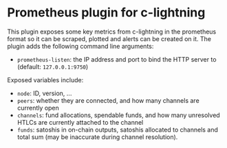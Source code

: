# Prometheus plugin for c-lightning

This plugin exposes some key metrics from c-lightning in the prometheus format
so it can be scraped, plotted and alerts can be created on it. The plugin adds
the following command line arguments:

 - `prometheus-listen`: the IP address and port to bind the HTTP server to
   (default: `127.0.0.1:9750`)

Exposed variables include:

 - `node`: ID, version, ...
 - `peers`: whether they are connected, and how many channels are currently
   open
 - `channels`: fund allocations, spendable funds, and how many unresolved
   HTLCs are currently attached to the channel
 - `funds`: satoshis in on-chain outputs, satoshis allocated to channels and
   total sum (may be inaccurate during channel resolution).
